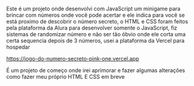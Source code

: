 Este é um projeto onde desenvolvi com JavaScript um minigame para brincar com números onde você pode acertar e ele indica para você se está proximo de descobrir o número secreto, o HTML e CSS foram feitos pela plataforma da Alura para desenvolver somente o JavaScript, fiz sistemas de randomizar número e não ser tão óbvio onde ele corta uma certa sequencia depois de 3 números, usei a plataforma da Vercel para hospedar

https://jogo-do-numero-secreto-pink-one.vercel.app

É um projeto de começo onde irei aprimorar e fazer algumas alterações como fazer meu próprio HTML E CSS em breve
